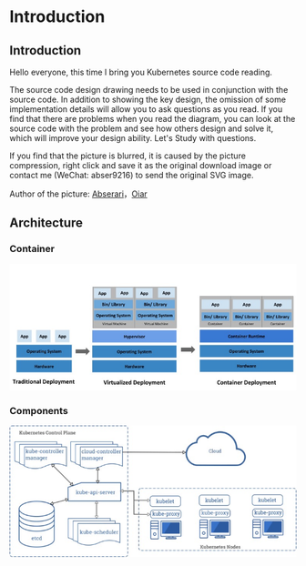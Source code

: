 # Introduction

## Introduction

Hello everyone, this time I bring you Kubernetes source code reading.

The source code design drawing needs to be used in conjunction with the source code. In addition to showing the key design, the omission of some implementation details will allow you to ask questions as you read. If you find that there are problems when you read the diagram, you can look at the source code with the problem and see how others design and solve it, which will improve your design ability. Let's Study with questions.

If you find that the picture is blurred, it is caused by the picture compression, right click and save it as the original download image or contact me \(WeChat: abser9216\) to send the original SVG image.

Author of the picture: [Abserari](https://github.com/abserari)，[Oiar](https://github.com/oiar)

## Architecture

### Container

![image.png](../.gitbook/assets/1%20%2818%29.jpeg)

### Components

![image.png](../.gitbook/assets/2%20%2812%29.jpeg)



